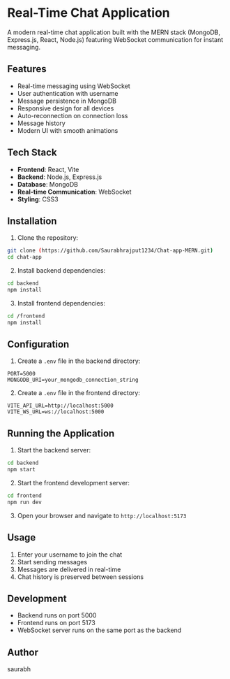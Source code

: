 # Real-Time Chat Application

A modern real-time chat application built with the MERN stack (MongoDB, Express.js, React, Node.js) featuring WebSocket communication for instant messaging.

## Features

- Real-time messaging using WebSocket
- User authentication with username
- Message persistence in MongoDB
- Responsive design for all devices
- Auto-reconnection on connection loss
- Message history
- Modern UI with smooth animations

## Tech Stack

- **Frontend**: React, Vite
- **Backend**: Node.js, Express.js
- **Database**: MongoDB
- **Real-time Communication**: WebSocket
- **Styling**: CSS3


## Installation

1. Clone the repository:
```bash
git clone (https://github.com/Saurabhrajput1234/Chat-app-MERN.git)
cd chat-app
```

2. Install backend dependencies:
```bash
cd backend
npm install
```

3. Install frontend dependencies:
```bash
cd /frontend
npm install
```

## Configuration

1. Create a `.env` file in the backend directory:
```
PORT=5000
MONGODB_URI=your_mongodb_connection_string
```

2. Create a `.env` file in the frontend directory:
```
VITE_API_URL=http://localhost:5000
VITE_WS_URL=ws://localhost:5000
```

## Running the Application

1. Start the backend server:
```bash
cd backend
npm start
```

2. Start the frontend development server:
```bash
cd frontend
npm run dev
```

3. Open your browser and navigate to `http://localhost:5173`

## Usage

1. Enter your username to join the chat
2. Start sending messages
3. Messages are delivered in real-time
4. Chat history is preserved between sessions

## Development

- Backend runs on port 5000
- Frontend runs on port 5173
- WebSocket server runs on the same port as the backend



## Author

saurabh
